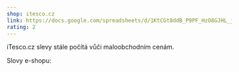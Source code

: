 ```yaml
---
shop: itesco.cz
link: https://docs.google.com/spreadsheets/d/1KtCGt8ddB_P9PF_HzO8GJHL_joQ4OC9zZh6A59e4Zfw/edit?usp=sharing
rating: 2
---
```


iTesco.cz slevy stále počítá vůči maloobchodním cenám.

Slovy e-shopu:

>
